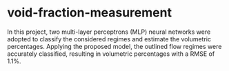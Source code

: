 # void-fraction-measurement
In this project, two multi-layer perceptrons (MLP) neural networks were adopted to classify the considered regimes and estimate the volumetric percentages. Applying the proposed model, the outlined flow regimes were accurately classified, resulting in volumetric percentages with a RMSE of 1.1%.
